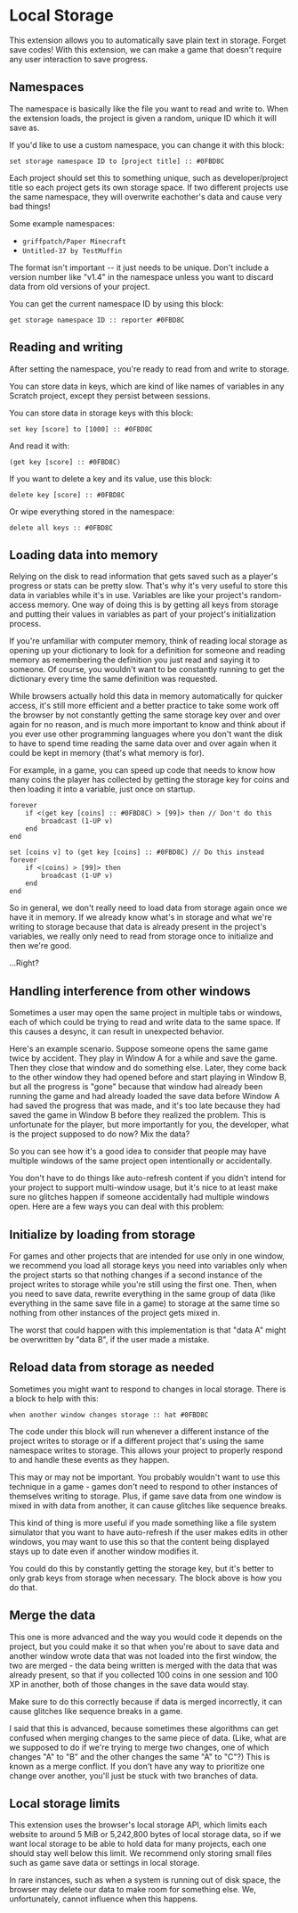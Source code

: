 # Local Storage

This extension allows you to automatically save plain text in storage. Forget save codes! With this extension, we can make a game that doesn't require any user interaction to save progress.

## Namespaces

The namespace is basically like the file you want to read and write to. When the extension loads, the project is given a random, unique ID which it will save as.

If you'd like to use a custom namespace, you can change it with this block:

```scratch
set storage namespace ID to [project title] :: #0FBD8C
```

Each project should set this to something unique, such as developer/project title so each project gets its own storage space. If two different projects use the same namespace, they will overwrite eachother's data and cause very bad things!

Some example namespaces:

 - `griffpatch/Paper Minecraft`
 - `Untitled-37 by TestMuffin`

The format isn't important -- it just needs to be unique. Don't include a version number like "v1.4" in the namespace unless you want to discard data from old versions of your project.

You can get the current namespace ID by using this block:

```scratch
get storage namespace ID :: reporter #0FBD8C
```

## Reading and writing

After setting the namespace, you're ready to read from and write to storage.

You can store data in keys, which are kind of like names of variables in any Scratch project, except they persist between sessions.

You can store data in storage keys with this block:

```scratch
set key [score] to [1000] :: #0FBD8C
```

And read it with:

```scratch
(get key [score] :: #0FBD8C)
```

If you want to delete a key and its value, use this block:

```scratch
delete key [score] :: #0FBD8C
```

Or wipe everything stored in the namespace:

```scratch
delete all keys :: #0FBD8C
```

## Loading data into memory

Relying on the disk to read information that gets saved such as a player's progress or stats can be pretty slow. That's why it's very useful to store this data in variables while it's in use. Variables are like your project's random-access memory. One way of doing this is by getting all keys from storage and putting their values in variables as part of your project's initialization process.

If you're unfamiliar with computer memory, think of reading local storage as opening up your dictionary to look for a definition for someone and reading memory as remembering the definition you just read and saying it to someone. Of course, you wouldn't want to be constantly running to get the dictionary every time the same definition was requested.

While browsers actually hold this data in memory automatically for quicker access, it's still more efficient and a better practice to take some work off the browser by not constantly getting the same storage key over and over again for no reason, and is much more important to know and think about if you ever use other programming languages where you don't want the disk to have to spend time reading the same data over and over again when it could be kept in memory (that's what memory is for).

For example, in a game, you can speed up code that needs to know how many coins the player has collected by getting the storage key for coins and then loading it into a variable, just once on startup.

```scratch
forever
    if <(get key [coins] :: #0FBD8C) > [99]> then // Don't do this
        broadcast (1-UP v)
    end
end

set [coins v] to (get key [coins] :: #0FBD8C) // Do this instead
forever
    if <(coins) > [99]> then
        broadcast (1-UP v)
    end
end
```

So in general, we don't really need to load data from storage again once we have it in memory. If we already know what's in storage and what we're writing to storage because that data is already present in the project's variables, we really only need to read from storage once to initialize and then we're good.

...Right?

## Handling interference from other windows

Sometimes a user may open the same project in multiple tabs or windows, each of which could be trying to read and write data to the same space. If this causes a desync, it can result in unexpected behavior.

Here's an example scenario. Suppose someone opens the same game twice by accident. They play in Window A for a while and save the game. Then they close that window and do something else. Later, they come back to the other window they had opened before and start playing in Window B, but all the progress is "gone" because that window had already been running the game and had already loaded the save data before Window A had saved the progress that was made, and it's too late because they had saved the game in Window B before they realized the problem. This is unfortunate for the player, but more importantly for you, the developer, what is the project supposed to do now? Mix the data?

So you can see how it's a good idea to consider that people may have multiple windows of the same project open intentionally or accidentally.

You don't have to do things like auto-refresh content if you didn't intend for your project to support multi-window usage, but it's nice to at least make sure no glitches happen if someone accidentally had multiple windows open. Here are a few ways you can deal with this problem:

## Initialize by loading from storage

For games and other projects that are intended for use only in one window, we recommend you load all storage keys you need into variables only when the project starts so that nothing changes if a second instance of the project writes to storage while you're still using the first one. Then, when you need to save data, rewrite everything in the same group of data (like everything in the same save file in a game) to storage at the same time so nothing from other instances of the project gets mixed in.

The worst that could happen with this implementation is that "data A" might be overwritten by "data B", if the user made a mistake.

## Reload data from storage as needed

Sometimes you might want to respond to changes in local storage. There is a block to help with this:

```scratch
when another window changes storage :: hat #0FBD8C
```

The code under this block will run whenever a different instance of the project writes to storage or if a different project that's using the same namespace writes to storage. This allows your project to properly respond to and handle these events as they happen.

This may or may not be important. You probably wouldn't want to use this technique in a game - games don't need to respond to other instances of themselves writing to storage. Plus, if game save data from one window is mixed in with data from another, it can cause glitches like sequence breaks.

This kind of thing is more useful if you made something like a file system simulator that you want to have auto-refresh if the user makes edits in other windows, you may want to use this so that the content being displayed stays up to date even if another window modifies it.

You could do this by constantly getting the storage key, but it's better to only grab keys from storage when necessary. The block above is how you do that.

## Merge the data

This one is more advanced and the way you would code it depends on the project, but you could make it so that when you're about to save data and another window wrote data that was not loaded into the first window, the two are merged - the data being written is merged with the data that was already present, so that if you collected 100 coins in one session and 100 XP in another, both of those changes in the save data would stay.

Make sure to do this correctly because if data is merged incorrectly, it can cause glitches like sequence breaks in a game.

I said that this is advanced, because sometimes these algorithms can get confused when merging changes to the same piece of data. (Like, what are we supposed to do if we're trying to merge two changes, one of which changes "A" to "B" and the other changes the same "A" to "C"?) This is known as a merge conflict. If you don't have any way to prioritize one change over another, you'll just be stuck with two branches of data.

## Local storage limits

This extension uses the browser's local storage API, which limits each website to around 5 MiB or 5,242,800 bytes of local storage data, so if we want local storage to be able to hold data for many projects, each one should stay well below this limit. We recommend only storing small files such as game save data or settings in local storage.

In rare instances, such as when a system is running out of disk space, the browser may delete our data to make room for something else. We, unfortunately, cannot influence when this happens.
